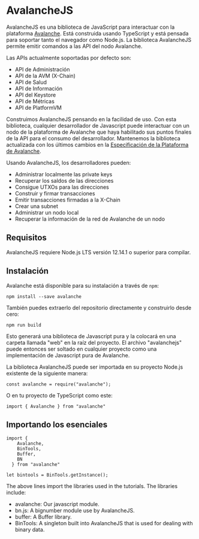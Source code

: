 # AvalancheJS

AvalancheJS es una biblioteca de JavaScript para interactuar con la plataforma [Avalanche](../../../#avalanche). Está construida usando TypeScript y está pensada para soportar tanto el navegador como Node.js. La biblioteca AvalancheJS permite emitir comandos a las API del nodo Avalanche.


Las APIs actualmente soportadas por defecto son:

* API de Administración
* API de la AVM \(X-Chain\)
* API de Salud
* API de Información 
* API del Keystore 
* API de Métricas
* API de PlatformVM

Construimos AvalancheJS pensando en la facilidad de uso. Con esta biblioteca, cualquier desarrollador de Javascript puede interactuar con un nodo de la plataforma de Avalanche que haya habilitado sus puntos finales de la API para el consumo del desarrollador. Mantenemos la biblioteca actualizada con los últimos cambios en la [Especificación de la Plataforma de Avalanche](https://docs.avax.network/).

Usando AvalancheJS, los desarrolladores pueden:

* Administrar localmente las private keys
* Recuperar los saldos de las direcciones
* Consigue UTXOs para las direcciones
* Construir y firmar transacciones
* Emitir transacciones firmadas a la X-Chain
* Crear una subnet
* Administrar un nodo local
* Recuperar la información de la red de Avalanche de un nodo

## Requisitos

AvalancheJS requiere Node.js LTS versión 12.14.1 o superior para compilar.

## Instalación

Avalanche está disponible para su instalación a través de `npm`:

`npm install --save avalanche`

También puedes extraerlo del repositorio directamente y construirlo desde cero:

`npm run build`


Esto generará una biblioteca de Javascript pura y la colocará en una carpeta llamada "web" en la raíz del proyecto. El archivo "avalanchejs" puede entonces ser soltado en cualquier proyecto como una implementación de Javascript pura de Avalanche.

La biblioteca AvalancheJS puede ser importada en su proyecto Node.js existente de la siguiente manera:

```text
const avalanche = require("avalanche");
```

O en tu proyecto de TypeScript como este:

```text
import { Avalanche } from "avalanche"
```

## Importando los esenciales

```text
import {
    Avalanche,
    BinTools,
    Buffer,
    BN
  } from "avalanche"

let bintools = BinTools.getInstance();
```

The above lines import the libraries used in the tutorials. The libraries include:

* avalanche: Our javascript module.
* bn.js: A bignumber module use by AvalancheJS.
* buffer: A Buffer library.
* BinTools: A singleton built into AvalancheJS that is used for dealing with binary data.

<!--stackedit_data:
eyJoaXN0b3J5IjpbLTM4NTUxMjc4NywtODQ1MTQ1NDRdfQ==
-->